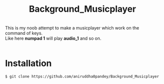 # <div align="center">Background_Musicplayer</div>
<br/>This is my noob attempt to make a musicplayer which work on the command of keys.<br/>
Like here <b>numpad 1</b> will play <b>audio_1</b> and so on.<br/><br/>
# Installation

```
$ git clone https://github.com/aniruddha0pandey/Background_Musicplayer
```
